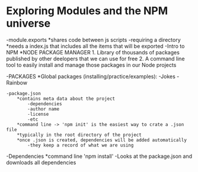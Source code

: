 # Exploring Modules and the NPM universe

-module.exports
    *shares code between js scripts 
-requiring a directory
    *needs a index.js that includes all the items that will be exported
-Intro to NPM
    *NODE PACKAGE MANAGER
        1. Library of thousands of packages published by other deelopers that we can use for free
        2. A command line tool to easily install and manage those packages in our Node projects 

-PACKAGES 
    *Global packages (installing/practice/examples):
        -Jokes
        -Rainbow 
    
    -package.json
        *contains meta data about the project 
            -dependencies 
            -author name 
            -license
            -etc
        *command line -> 'npm init' is the easiest way to crate a .json file
        *typically in the root directory of the project
        *once .json is created, dependencies will be added automatically
            -they keep a record of what we are using

-Dependencies 
    *command line 'npm install'
        -Looks at the package.json and downloads all dependencies
